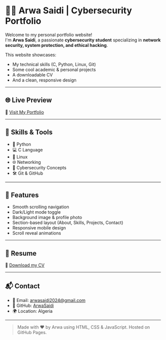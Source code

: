 # 👩‍💻 Arwa Saidi | Cybersecurity Portfolio

Welcome to my personal portfolio website!  
I'm **Arwa Saidi**, a passionate **cybersecurity student** specializing in **network security, system protection, and ethical hacking**.

This website showcases:
- My technical skills (C, Python, Linux, Git)
- Some cool academic & personal projects
- A downloadable CV
- And a clean, responsive design

---

## 🌐 Live Preview

🔗 [Visit My Portfolio](https://arwasaidi.github.io/arwa-portfolio/)

---

## 🧠 Skills & Tools

- 🐍 Python
- 💻 C Language
- 🐧 Linux
- 🌐 Networking
- 🔐 Cybersecurity Concepts
- 🛠️ Git & GitHub

---

## 🚀 Features

- Smooth scrolling navigation
- Dark/Light mode toggle
- Background image & profile photo
- Section-based layout (About, Skills, Projects, Contact)
- Responsive mobile design
- Scroll reveal animations

---

## 📄 Resume

📝 [Download my CV](assets/Arwa_CV.pdf)

---

## 📬 Contact

- 📧 Email: arwasaidi2024@gmail.com  
- 💼 GitHub: [ArwaSaidi](https://github.com/ArwaSaidi)  
- 🌍 Location: Algeria  

---

> Made with ❤️ by Arwa using HTML, CSS & JavaScript. Hosted on GitHub Pages.
